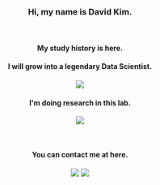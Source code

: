 <div align="center">

<br/> 

### Hi, my name is David Kim.

<br/>

#### My study history is here.
#### I will grow into a legendary Data Scientist.
<a href="https://github.com/HiMyNameIsDavidKim/Study" target="_blank"><img src="https://img.shields.io/badge/Study-282828?style=flat-square&logo=Bookstack&logoColor=white"/></a>
#### I'm doing research in this lab.
<a href="https://ideakhu.wixsite.com/home" target="_blank"><img src="https://img.shields.io/badge/Lab.-282828?style=flat-square&logo=Electron&logoColor=white"/></a>
  
<br/>

#### You can contact me at here.
  <a href="https://www.instagram.com/ga_lahm/" target="_blank"><img src="https://img.shields.io/badge/Instagram-CB3F7C?style=flat-square&logo=Instagram&logoColor=white"/></a>
  <a href="mailto:rkfka1401@gmail.com" target="_blank"><img src="https://img.shields.io/badge/Gmail-EA4335?style=flat-square&logo=Gmail&logoColor=white"/></a>
